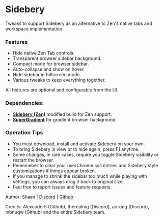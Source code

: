 # Sidebery

Tweaks to support Sidebery as an alternative to Zen's native tabs and workspace implementation.

### Features

- Hide native Zen Tab controls.
- Transparent browser sidebar background.
- Compact mode for browser sidebar.
- Auto-collapse and show on hover.
- Hide sidebar in fullscreen mode.
- Various tweaks to keep everything together.

All features are optional and configurable from the UI.

### Dependencies:

- **[Sidebery (Zen)](https://addons.mozilla.org/en-US/firefox/addon/sidebery-zen/)** modified build for Zen support.
- **[SuperGradient](https://zen-browser.app/themes/af7ee14f-e9d4-4806-8438-c59b02b77715)** for gradient browser background.

### Operation Tips

- You must download, install and activate Sidebery on your own.
- To bring Sidebery in view or to hide again, press F1 anytime.
- Some changes, in rare cases, require you toggle Sidebery visibility or restart the browser.
- Rememeber to clear your userChrome.css entries and Sidebery style customizations if things appear broken.
- If you manage to shrink the sidebar too much while playing with settings, you can always drag it back to original size.
- Feel free to report issues and feature requests.

Author: Shaan | [Discord](https://discord.gg/NAQaFU8e) | [Github](https://github.com/shanto)

Credits: Alexcoder5 (Github), therealmg (Discord), air.king (Discord), mbnuqw (Github) and the entire Sidebery team.
